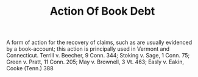 ---
title: Action Of Book Debt
letter: A
permalink: "/definitions/action-of-book-debt.html"
body: A form of action for the recovery of claims, such as are usually evidenced by
  a book-account; this action is principally used in Vermont and Connecticut. Terrill
  v. Beecher, 9 Conn. 344; Stoking v. Sage, 1 Conn. 75; Green v. Pratt, 11 Conn. 205;
  May v. Brownell, 3 Vt. 463; Easly v. Eakin, Cooke (Tenn.) 388
published_at: '2018-07-07'
layout: post
---